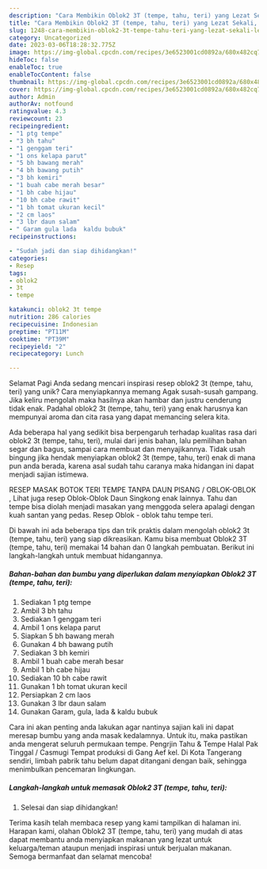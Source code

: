 ```yaml
---
description: "Cara Membikin Oblok2 3T (tempe, tahu, teri) yang Lezat Sekali, Lezat"
title: "Cara Membikin Oblok2 3T (tempe, tahu, teri) yang Lezat Sekali, Lezat"
slug: 1248-cara-membikin-oblok2-3t-tempe-tahu-teri-yang-lezat-sekali-lezat
category: Uncategorized
date: 2023-03-06T18:28:32.775Z
image: https://img-global.cpcdn.com/recipes/3e6523001cd0892a/680x482cq70/oblok2-3t-tempe-tahu-teri-foto-resep-utama.jpg
hideToc: false
enableToc: true
enableTocContent: false
thumbnail: https://img-global.cpcdn.com/recipes/3e6523001cd0892a/680x482cq70/oblok2-3t-tempe-tahu-teri-foto-resep-utama.jpg
cover: https://img-global.cpcdn.com/recipes/3e6523001cd0892a/680x482cq70/oblok2-3t-tempe-tahu-teri-foto-resep-utama.jpg
author: Admin
authorAv: notfound
ratingvalue: 4.3
reviewcount: 23
recipeingredient:
- "1 ptg tempe"
- "3 bh tahu"
- "1 genggam teri"
- "1 ons kelapa parut"
- "5 bh bawang merah"
- "4 bh bawang putih"
- "3 bh kemiri"
- "1 buah cabe merah besar"
- "1 bh cabe hijau"
- "10 bh cabe rawit"
- "1 bh tomat ukuran kecil"
- "2 cm laos"
- "3 lbr daun salam"
- " Garam gula lada  kaldu bubuk"
recipeinstructions:

- "Sudah jadi dan siap dihidangkan!"
categories:
- Resep
tags:
- oblok2
- 3t
- tempe

katakunci: oblok2 3t tempe 
nutrition: 286 calories
recipecuisine: Indonesian
preptime: "PT11M"
cooktime: "PT39M"
recipeyield: "2"
recipecategory: Lunch

---
```



Selamat Pagi Anda sedang mencari inspirasi resep oblok2 3t (tempe, tahu, teri) yang unik? Cara menyiapkannya memang Agak susah-susah gampang. Jika keliru mengolah maka hasilnya akan hambar dan justru cenderung tidak enak. Padahal oblok2 3t (tempe, tahu, teri) yang enak harusnya kan mempunyai aroma dan cita rasa yang dapat memancing selera kita.


Ada beberapa hal yang sedikit bisa berpengaruh terhadap kualitas rasa dari oblok2 3t (tempe, tahu, teri), mulai dari jenis bahan, lalu pemilihan bahan segar dan bagus, sampai cara membuat dan menyajikannya. Tidak usah bingung jika hendak menyiapkan oblok2 3t (tempe, tahu, teri) enak di mana pun anda berada, karena asal sudah tahu caranya maka hidangan ini dapat menjadi sajian istimewa.

RESEP MASAK BOTOK TERI TEMPE TANPA DAUN PISANG / OBLOK-OBLOK , Lihat juga resep Oblok-Oblok Daun Singkong enak lainnya. Tahu dan tempe bisa diolah menjadi masakan yang menggoda selera apalagi dengan kuah santan yang pedas. Resep Oblok - oblok tahu tempe teri.


Di bawah ini ada beberapa tips dan trik praktis dalam mengolah oblok2 3t (tempe, tahu, teri) yang siap dikreasikan. Kamu bisa membuat Oblok2 3T (tempe, tahu, teri) memakai 14 bahan dan 0 langkah pembuatan. Berikut ini langkah-langkah untuk membuat hidangannya.

<!--inarticleads1-->

##### Bahan-bahan dan bumbu yang diperlukan dalam menyiapkan Oblok2 3T (tempe, tahu, teri):

1. Sediakan 1 ptg tempe
1. Ambil 3 bh tahu
1. Sediakan 1 genggam teri
1. Ambil 1 ons kelapa parut
1. Siapkan 5 bh bawang merah
1. Gunakan 4 bh bawang putih
1. Sediakan 3 bh kemiri
1. Ambil 1 buah cabe merah besar
1. Ambil 1 bh cabe hijau
1. Sediakan 10 bh cabe rawit
1. Gunakan 1 bh tomat ukuran kecil
1. Persiapkan 2 cm laos
1. Gunakan 3 lbr daun salam
1. Gunakan  Garam, gula, lada &amp; kaldu bubuk


Cara ini akan penting anda lakukan agar nantinya sajian kali ini dapat meresap bumbu yang anda masak kedalamnya. Untuk itu, maka pastikan anda mengerat seluruh permukaan tempe. Pengrjin Tahu &amp; Tempe Halal Pak Tinggal / Casmugi Tempat produksi di Gang Aef kel. Di Kota Tangerang sendiri, limbah pabrik tahu belum dapat ditangani dengan baik, sehingga menimbulkan pencemaran lingkungan. 

<!--inarticleads2-->

##### Langkah-langkah untuk memasak Oblok2 3T (tempe, tahu, teri):


1. Selesai dan siap dihidangkan!



Terima kasih telah membaca resep yang kami tampilkan di halaman ini. Harapan kami, olahan Oblok2 3T (tempe, tahu, teri) yang mudah di atas dapat membantu anda menyiapkan makanan yang lezat untuk keluarga/teman ataupun menjadi inspirasi untuk berjualan makanan. Semoga bermanfaat dan selamat mencoba!
